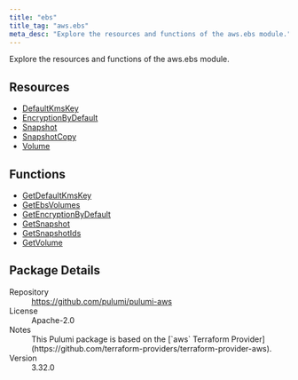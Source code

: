 ```yaml
---
title: "ebs"
title_tag: "aws.ebs"
meta_desc: "Explore the resources and functions of the aws.ebs module."
---
```


<!-- WARNING: this file was generated by Pulumi Docs Generator. -->
<!-- Do not edit by hand unless you're certain you know what you are doing! -->

Explore the resources and functions of the aws.ebs module.

<h2 id="resources">Resources</h2>
<ul class="api">
    <li><a href="defaultkmskey" title="DefaultKmsKey"><span class="symbol resource"></span>DefaultKmsKey</a></li>
    <li><a href="encryptionbydefault" title="EncryptionByDefault"><span class="symbol resource"></span>EncryptionByDefault</a></li>
    <li><a href="snapshot" title="Snapshot"><span class="symbol resource"></span>Snapshot</a></li>
    <li><a href="snapshotcopy" title="SnapshotCopy"><span class="symbol resource"></span>SnapshotCopy</a></li>
    <li><a href="volume" title="Volume"><span class="symbol resource"></span>Volume</a></li>
</ul>

<h2 id="functions">Functions</h2>
<ul class="api">
    <li><a href="getdefaultkmskey" title="GetDefaultKmsKey"><span class="symbol function"></span>GetDefaultKmsKey</a></li>
    <li><a href="getebsvolumes" title="GetEbsVolumes"><span class="symbol function"></span>GetEbsVolumes</a></li>
    <li><a href="getencryptionbydefault" title="GetEncryptionByDefault"><span class="symbol function"></span>GetEncryptionByDefault</a></li>
    <li><a href="getsnapshot" title="GetSnapshot"><span class="symbol function"></span>GetSnapshot</a></li>
    <li><a href="getsnapshotids" title="GetSnapshotIds"><span class="symbol function"></span>GetSnapshotIds</a></li>
    <li><a href="getvolume" title="GetVolume"><span class="symbol function"></span>GetVolume</a></li>
</ul>

<h2 id="package-details">Package Details</h2>
<dl class="package-details">
	<dt>Repository</dt>
	<dd><a href="https://github.com/pulumi/pulumi-aws">https://github.com/pulumi/pulumi-aws</a></dd>
	<dt>License</dt>
	<dd>Apache-2.0</dd>
	<dt>Notes</dt>
	<dd>This Pulumi package is based on the [`aws` Terraform Provider](https://github.com/terraform-providers/terraform-provider-aws).</dd>
	<dt>Version</dt>
	<dd>3.32.0</dd>
</dl>

